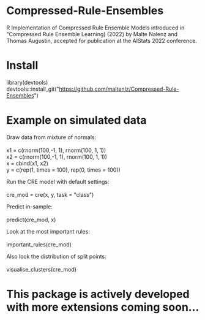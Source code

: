 # Compressed-Rule-Ensembles
R Implementation of Compressed Rule Ensemble Models introduced in "Compressed Rule Ensemble Learning) (2022) by Malte Nalenz and Thomas Augustin, accepted for publication at the AIStats 2022 conference.

# Install

library(devtools) <br />
devtools::install_git("https://github.com/maltenlz/Compressed-Rule-Ensembles")

# Example on simulated data

Draw data from mixture of normals:<br /><br />
x1 = c(rnorm(100,-1, 1), rnorm(100, 1, 1))<br />
x2 = c(rnorm(100,-1, 1), rnorm(100, 1, 1))<br />
x = cbind(x1, x2)<br />
y = c(rep(1, times = 100), rep(0, times = 100))<br />

Run the CRE model with default settings:<br />
<br />
cre_mod = cre(x, y, task = "class")

Predict in-sample:<br />
<br />
predict(cre_mod, x)

Look at the most important rules:<br /><br />
important_rules(cre_mod)

Also look the distribution of split points:<br /><br />
visualise_clusters(cre_mod)

# This package is actively developed with more extensions coming soon...
